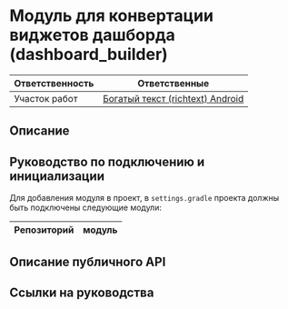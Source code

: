 # Модуль для конвертации виджетов дашборда (dashboard_builder)
| Ответственность | Ответственные |
|-----------------|---------------|
| Участок работ | [Богатый текст (richtext) Android](https://online.sbis.ru/area/9f5a655e-5301-4528-8460-4c272d6e51c9) |

## Описание


## Руководство по подключению и инициализации
Для добавления модуля в проект, в `settings.gradle` проекта должны быть подключены следующие модули:

| Репозиторий | модуль |
|-----------------|---------------|

## Описание публичного API

## Ссылки на руководства